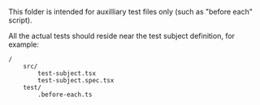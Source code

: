 This folder is intended for auxilliary test files only (such as "before each" script).

All the actual tests should reside near the test subject definition, for example:

```
/
	src/
		test-subject.tsx
		test-subject.spec.tsx
	test/
		.before-each.ts
```
